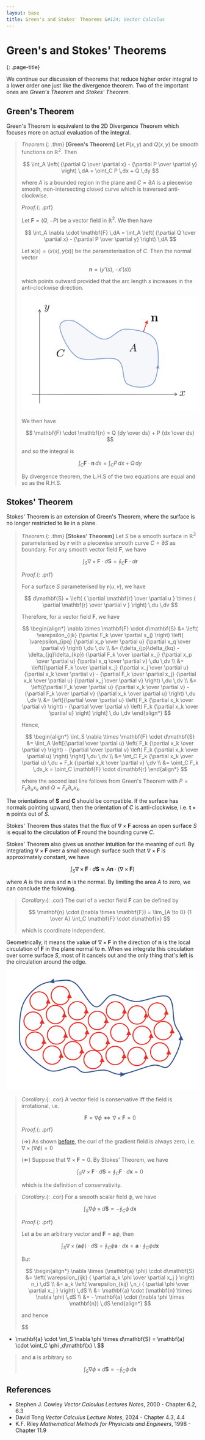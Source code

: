 ```yaml
---
layout: base
title: Green's and Stokes' Theorems &#124; Vector Calculus
---
```


# Green's and Stokes' Theorems
{: .page-title}

We continue our discussion of theorems that reduce higher order integral to a lower order one just like the divergence theorem.
Two of the important ones are _Green's Theorem_ and _Stokes' Theorem_.

## Green's Theorem

Green's Theorem is equivalent to the 2D Divergence Theorem which focuses more on actual evaluation of the integral.

> *Theorem.*{: .thm}
> **[Green's Theorem]**
> Let $P(x, y)$ and $Q(x, y)$ be smooth functions on $\mathbb{R}^2$. Then
>
> $$
  \int_A \left( {\partial Q \over \partial x} - {\partial P \over \partial y} \right) \,dA = \oint_C P \,dx + Q \,dy
  $$
>
> where $A$ is a bounded region in the plane and $C = \partial A$ is a piecewise smooth,
> non-intersecting closed curve which is traversed anti-clockwise.
>
> *Proof.*{: .prf}
>
> Let $\mathbf{F} = (Q, -P)$ be a vector field in $\mathbb{R}^2$. We then have
>
> $$
  \int_A \nabla \cdot \mathbf{F} \,dA = \int_A \left( {\partial Q \over \partial x} - {\partial P \over \partial y} \right) \,dA
  $$
>
> Let $\mathbf{x}(s) = (x(s), y(s))$ be the parameterisation of $C$. Then the normal vector
>
> $$
  \mathbf{n} = (y'(s), -x'(s))
  $$
>
> which points outward provided that the arc length $s$ increases in the anti-clockwise direction.
>
> ![Green Theorem](../images/vector-calculus/green-theorem.png)
>
> We then have
>
> $$
  \mathbf{F} \cdot \mathbf{n} = Q {dy \over ds} + P {dx \over ds}
  $$
>
> and so the integral is
>
> $$
  \int_C \mathbf{F} \cdot \mathbf{n} \,ds = \int_C P \,dx + Q \,dy
  $$
>
> By divergence theorem, the L.H.S of the two equations are equal and so as the R.H.S.

## Stokes' Theorem

Stokes' Theorem is an extension of Green's Theorem, where the surface is no longer restricted to lie in a plane.

> *Theorem.*{: .thm}
> **[Stokes' Theorem]**
> Let $S$ be a smooth surface in $\mathbb{R}^3$ parameterised by $\mathbf{r}$ with a piecewise smooth curve $C = \partial S$ as boundary.
> For any smooth vector field $\mathbf{F}$, we have
>
> $$
  \int_S \nabla \times \mathbf{F} \cdot d\mathbf{S} = \oint_C \mathbf{F} \cdot d\mathbf{r}
  $$
>
> *Proof.*{: .prf}
>
> For a surface $S$ parameterised by $\mathbf{r}(u, v)$, we have
>
> $$
  d\mathbf{S} = \left( { \partial \mathbf{r} \over \partial u } \times { \partial \mathbf{r} \over \partial v } \right) \,du \,dv
  $$
>
> Therefore, for a vector field $\mathbf{F}$, we have
>
> $$
  \begin{align*}
  \nabla \times \mathbf{F} \cdot d\mathbf{S}
  &= \left( \varepsilon_{ijk} {\partial F_k \over \partial x_j} \right) \left( \varepsilon_{ipq} {\partial x_p \over \partial u} {\partial x_q \over \partial v} \right) \,du \,dv \\
  &= (\delta_{jp}\delta_{kq} - \delta_{jq}\delta_{kp}) {\partial F_k \over \partial x_j} {\partial x_p \over \partial u} {\partial x_q \over \partial v} \,du \,dv \\
  &= \left({\partial F_k \over \partial x_j} {\partial x_j \over \partial u} {\partial x_k \over \partial v} - {\partial F_k \over \partial x_j} {\partial x_k \over \partial u} {\partial x_j \over \partial v} \right) \,du \,dv \\
  &= \left({\partial F_k \over \partial u} {\partial x_k \over \partial v} - {\partial F_k \over \partial v} {\partial x_k \over \partial u} \right) \,du \,dv \\
  &= \left[{\partial \over \partial u} \left( F_k {\partial x_k \over \partial v} \right) - {\partial \over \partial v} \left( F_k {\partial x_k \over \partial u} \right) \right] \,du \,dv
  \end{align*}
  $$
>
> Hence,
>
> $$
  \begin{align*}
  \int_S \nabla \times \mathbf{F} \cdot d\mathbf{S}
  &= \iint_A \left[{\partial \over \partial u} \left( F_k {\partial x_k \over \partial v} \right) - {\partial \over \partial v} \left( F_k {\partial x_k \over \partial u} \right) \right] \,du \,dv \\
  &= \int_C F_k {\partial x_k \over \partial u} \,du + F_k {\partial x_k \over \partial v} \,dv \\
  &= \oint_C F_k \,dx_k = \oint_C \mathbf{F} \cdot d\mathbf{r}
  \end{align*}
  $$
>
> where the second last line follows from Green's Theorem with $P = F_k \partial_u x_k$ and $Q = F_k \partial_v x_k$.

The orientations of $\mathbf{S}$ and $\mathbf{C}$ should be compatible.
If the surface has normals pointing upward, then the orientation of $C$ is anti-clockwise,
i.e. $\mathbf{t} \times \mathbf{n}$ points out of $S$.

Stokes' Theorem thus states that the flux of $\nabla \times \mathbf{F}$ across an open surface $S$
is equal to the circulation of $\mathbf{F}$ round the bounding curve $C$.

Stokes' Theorem also gives us another intuition for the meaning of curl.
By integrating $\nabla \times \mathbf{F}$ over a small enough surface such that $\nabla \times \mathbf{F}$ is approximately constant, we have

$$
\int_S \nabla \times \mathbf{F} \cdot d\mathbf{S} \approx A \mathbf{n} \cdot (\nabla \times \mathbf{F})
$$

where $A$ is the area and $\mathbf{n}$ is the normal. By limiting the area $A$ to zero, we can conclude the following.

> *Corollary.*{: .cor}
> The curl of a vector field $\mathbf{F}$ can be defined by
>
> $$
  \mathbf{n} \cdot (\nabla \times \mathbf{F}) = \lim_{A \to 0} {1 \over A} \int_C \mathbf{F} \cdot d\mathbf{x}
  $$
>
> which is coordinate independent.

Geometrically, it means the value of $\nabla \times \mathbf{F}$ in the direction of $\mathbf{n}$ is the local circulation of $\mathbf{F}$ in the plane normal to $\mathbf{n}$.
When we integrate this circulation over some surface $S$, most of it cancels out and the only thing that's left is the circulation around the edge.

![Curl by Stokes' Theorem](../images/vector-calculus/stokes-theorem-curl.png)

> *Corollary.*{: .cor}
> A vector field is conservative iff the field is irrotational, i.e.
>
> $$
  \mathbf{F} = \nabla \phi \iff \nabla \times \mathbf{F} = 0
  $$
>
> *Proof.*{: .prf}
>
> ($\Rightarrow$) As shown [before](differential-operators.md#curl-of-gradient), the curl of the gradient field is always zero, i.e. $\nabla \times (\nabla \phi) = 0$
>
> ($\Leftarrow$) Suppose that $\nabla \times \mathbf{F} = 0$. By Stokes' Theorem, we have
>
> $$
  \int_S \nabla \times \mathbf{F} \cdot d\mathbf{S} = \oint_C \mathbf{F} \cdot d\mathbf{x} = 0
  $$
>
> which is the definition of conservativity.

> *Corollary.*{: .cor}
> For a smooth scalar field $\phi$, we have
>
> $$
  \int_S \nabla \phi \times d\mathbf{S} = - \oint_C \phi \,d\mathbf{x}
  $$
>
> *Proof.*{: .prf}
>
> Let $\mathbf{a}$ be an arbitrary vector and $\mathbf{F} = \mathbf{a} \phi$, then
>
> $$
  \int_S \nabla \times (\mathbf{a} \phi) \cdot d\mathbf{S}
  = \oint_C \phi \mathbf{a} \cdot d\mathbf{x}
  = \mathbf{a} \cdot \oint_C \phi d\mathbf{x}
  $$
>
> But
>
> $$
  \begin{align*}
  \nabla \times (\mathbf{a} \phi) \cdot d\mathbf{S}
  &= \left( \varepsilon_{ijk} { \partial a_k \phi \over \partial x_j } \right) n_i \,dS \\
  &= a_k \left( \varepsilon_{kij} \,n_i { \partial \phi \over \partial x_j } \right) \,dS \\
  &= \mathbf{a} \cdot (\mathbf{n} \times \nabla \phi) \,dS \\
  &= - \mathbf{a} \cdot (\nabla \phi \times \mathbf{n}) \,dS
  \end{align*}
  $$
>
> and hence
>
> $$
  - \mathbf{a} \cdot \int_S \nabla \phi \times d\mathbf{S} = \mathbf{a} \cdot \oint_C \phi \,d\mathbf{x} \\
  $$
>
> and $\mathbf{a}$ is arbitrary so
>
> $$
  \int_S \nabla \phi \times d\mathbf{S} = - \oint_C \phi \,d\mathbf{x}
  $$

## References

* Stephen J. Cowley _Vector Calculus Lectures Notes_, 2000 - Chapter 6.2, 6.3
* David Tong _Vector Calculus Lecture Notes_, 2024 - Chapter 4.3, 4.4
* K.F. Riley _Mathematical Methods for Physicists and Engineers_, 1998 - Chapter 11.9
